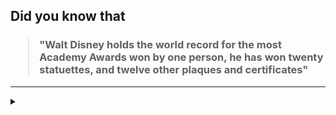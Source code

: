 ## Did you know that

<h3>
  <blockquote>
<!--START_SECTION:debris-->                                                                                                                                                                                                                                                                      
"Walt Disney holds the world record for the most Academy Awards won by one person, he has won twenty statuettes, and twelve other plaques and certificates"
<!--END_SECTION:debris-->
  </blockquote>
</h3>

-----

<details>
  <summary></summary>

<img src="https://github-readme-stats.vercel.app/api?show_icons=true&hide=issues&username=ekickx"> <img src="https://github-readme-stats.vercel.app/api/top-langs/?layout=compact&username=ekickx">

</details>
